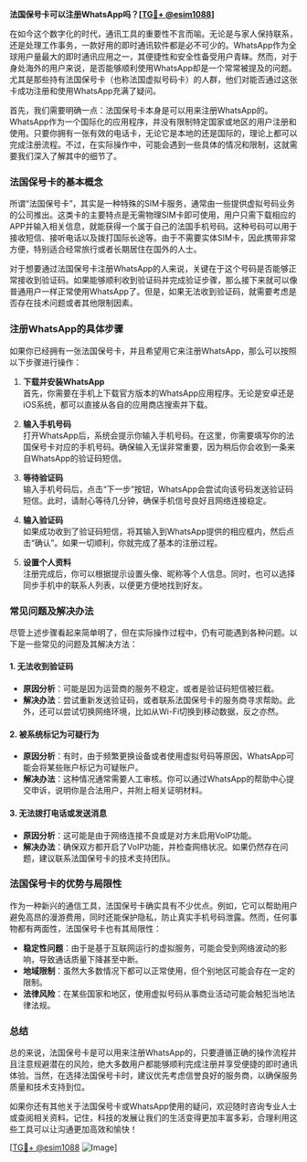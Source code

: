 **法国保号卡可以注册WhatsApp吗？[[TG💪+ @esim1088](https://t.me/s/esim1088)]**

在如今这个数字化的时代，通讯工具的重要性不言而喻。无论是与家人保持联系，还是处理工作事务，一款好用的即时通讯软件都是必不可少的。WhatsApp作为全球用户量最大的即时通讯应用之一，其便捷性和安全性备受用户青睐。然而，对于身处海外的用户来说，是否能够顺利使用WhatsApp却是一个常常被提及的问题。尤其是那些持有法国保号卡（也称法国虚拟号码卡）的人群，他们对能否通过这张卡成功注册和使用WhatsApp充满了疑问。

首先，我们需要明确一点：法国保号卡本身是可以用来注册WhatsApp的。WhatsApp作为一个国际化的应用程序，并没有限制特定国家或地区的用户注册和使用。只要你拥有一张有效的电话卡，无论它是本地的还是国际的，理论上都可以完成注册流程。不过，在实际操作中，可能会遇到一些具体的情况和限制，这就需要我们深入了解其中的细节了。

### 法国保号卡的基本概念

所谓“法国保号卡”，其实是一种特殊的SIM卡服务，通常由一些提供虚拟号码业务的公司推出。这类卡的主要特点是无需物理SIM卡即可使用，用户只需下载相应的APP并输入相关信息，就能获得一个属于自己的法国手机号码。这种号码可以用于接收短信、接听电话以及拨打国际长途等。由于不需要实体SIM卡，因此携带非常方便，特别适合经常旅行或者长期居住在国外的人士。

对于想要通过法国保号卡注册WhatsApp的人来说，关键在于这个号码是否能够正常接收到验证码。如果能够顺利收到验证码并完成验证步骤，那么接下来就可以像普通用户一样正常使用WhatsApp了。但是，如果无法收到验证码，就需要考虑是否存在技术问题或者其他限制因素。

### 注册WhatsApp的具体步骤

如果你已经拥有一张法国保号卡，并且希望用它来注册WhatsApp，那么可以按照以下步骤进行操作：

1. **下载并安装WhatsApp**  
   首先，你需要在手机上下载官方版本的WhatsApp应用程序。无论是安卓还是iOS系统，都可以直接从各自的应用商店搜索并下载。

2. **输入手机号码**  
   打开WhatsApp后，系统会提示你输入手机号码。在这里，你需要填写你的法国保号卡对应的手机号码。确保输入无误非常重要，因为稍后你会收到一条来自WhatsApp的验证码短信。

3. **等待验证码**  
   输入手机号码后，点击“下一步”按钮，WhatsApp会尝试向该号码发送验证码短信。此时，请耐心等待几分钟，确保手机信号良好且网络连接稳定。

4. **输入验证码**  
   如果成功收到了验证码短信，将其输入到WhatsApp提供的相应框内，然后点击“确认”。如果一切顺利，你就完成了基本的注册过程。

5. **设置个人资料**  
   注册完成后，你可以根据提示设置头像、昵称等个人信息。同时，也可以选择同步手机中的联系人列表，以便更方便地找到好友。

### 常见问题及解决办法

尽管上述步骤看起来简单明了，但在实际操作过程中，仍有可能遇到各种问题。以下是一些常见的问题及其解决方法：

#### 1. 无法收到验证码
- **原因分析**：可能是因为运营商的服务不稳定，或者是验证码短信被拦截。
- **解决办法**：尝试重新发送验证码，或者联系法国保号卡的服务商寻求帮助。此外，还可以尝试切换网络环境，比如从Wi-Fi切换到移动数据，反之亦然。

#### 2. 被系统标记为可疑行为
- **原因分析**：有时，由于频繁更换设备或者使用虚拟号码等原因，WhatsApp可能会将某些账户标记为可疑账户。
- **解决办法**：这种情况通常需要人工审核。你可以通过WhatsApp的帮助中心提交申诉，说明你是合法用户，并附上相关证明材料。

#### 3. 无法拨打电话或发送消息
- **原因分析**：这可能是由于网络连接不良或是对方未启用VoIP功能。
- **解决办法**：确保双方都开启了VoIP功能，并检查网络状况。如果仍然存在问题，建议联系法国保号卡的技术支持团队。

### 法国保号卡的优势与局限性

作为一种新兴的通信工具，法国保号卡确实具有不少优点。例如，它可以帮助用户避免高昂的漫游费用，同时还能保护隐私，防止真实手机号码泄露。然而，任何事物都有两面性，法国保号卡也有其局限性：

- **稳定性问题**：由于是基于互联网运行的虚拟服务，可能会受到网络波动的影响，导致通话质量下降甚至中断。
- **地域限制**：虽然大多数情况下都可以正常使用，但个别地区可能会存在一定的限制。
- **法律风险**：在某些国家和地区，使用虚拟号码从事商业活动可能会触犯当地法律法规。

### 总结

总的来说，法国保号卡是可以用来注册WhatsApp的，只要遵循正确的操作流程并且注意规避潜在的风险，绝大多数用户都能够顺利完成注册并享受便捷的即时通讯体验。当然，在选择法国保号卡时，建议优先考虑信誉良好的服务商，以确保服务质量和技术支持到位。

如果你还有其他关于法国保号卡或WhatsApp使用的疑问，欢迎随时咨询专业人士或查阅相关资料。记住，科技的发展让我们的生活变得更加丰富多彩，合理利用这些工具可以让沟通更加高效和愉快！

[[TG💪+ @esim1088](https://t.me/s/esim1088) ![Image](https://i.postimg.cc/4NQfJmqS/Snipaste-2025-05-13-00-14-12.png)]